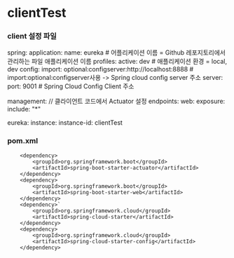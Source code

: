 # clientTest

### client 설정 파일

  spring:
    application:
      name: eureka     # 어플리케이션 이름 = Github 레포지토리에서 관리하는 파일 애플리케이션 이름
    profiles:
      active: dev     # 애플리케이션 환경 = local, dev
    config:
      import: optional:configserver:http://localhost:8888 # import:optional:configserver사용 -> Spring cloud config server 주소
  server:
    port: 9001     # Spring Cloud Config Client 주소
    
  management:    // 클라이언트 코드에서 Actuator 설정
    endpoints:
      web:
        exposure:
          include: "*"

  eureka:
    instance:
      instance-id: clientTest

### pom.xml
		<dependency>
			<groupId>org.springframework.boot</groupId>
			<artifactId>spring-boot-starter-actuator</artifactId>
		</dependency>
		<dependency>
			<groupId>org.springframework.boot</groupId>
			<artifactId>spring-boot-starter-web</artifactId>
		</dependency>
		<dependency>`
			<groupId>org.springframework.cloud</groupId>
			<artifactId>spring-cloud-starter</artifactId>
		</dependency>
		<dependency>
			<groupId>org.springframework.cloud</groupId>
			<artifactId>spring-cloud-starter-config</artifactId>
		</dependency>


